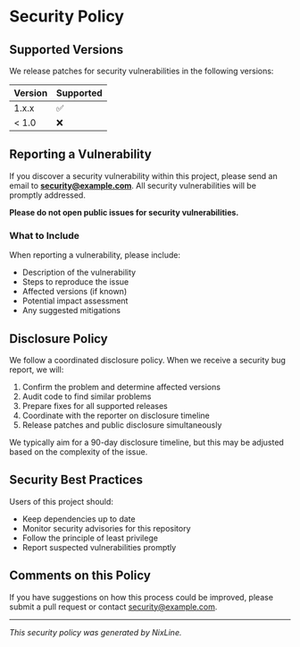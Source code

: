 # Security Policy

## Supported Versions

We release patches for security vulnerabilities in the following versions:

| Version | Supported          |
| ------- | ------------------ |
| 1.x.x | :white_check_mark: |
| < 1.0 | :x: |

## Reporting a Vulnerability

If you discover a security vulnerability within this project, please send an email to **security@example.com**. All security vulnerabilities will be promptly addressed.

**Please do not open public issues for security vulnerabilities.**

### What to Include

When reporting a vulnerability, please include:

- Description of the vulnerability
- Steps to reproduce the issue
- Affected versions (if known)
- Potential impact assessment
- Any suggested mitigations

## Disclosure Policy

We follow a coordinated disclosure policy. When we receive a security bug report, we will:

1. Confirm the problem and determine affected versions
2. Audit code to find similar problems
3. Prepare fixes for all supported releases
4. Coordinate with the reporter on disclosure timeline
5. Release patches and public disclosure simultaneously

We typically aim for a 90-day disclosure timeline, but this may be adjusted based on the complexity of the issue.


## Security Best Practices

Users of this project should:

- Keep dependencies up to date
- Monitor security advisories for this repository
- Follow the principle of least privilege
- Report suspected vulnerabilities promptly

## Comments on this Policy

If you have suggestions on how this process could be improved, please submit a pull request or contact security@example.com.

---
*This security policy was generated by NixLine.*
